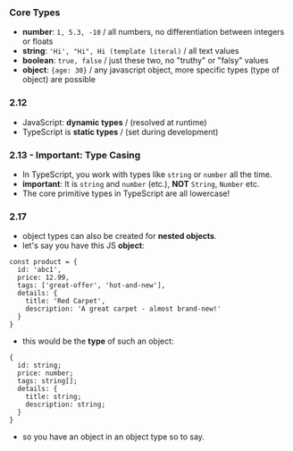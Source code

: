 ### Core Types
- **number**: `1, 5.3, -10` / all numbers, no differentiation between integers or floats
- **string**: `'Hi', "Hi", Hi (template literal)` / all text values
- **boolean**: `true, false` / just these two, no "truthy" or "falsy" values
- **object**: `{age: 30}` / any javascript object, more specific types (type of object) are possible

### 2.12
- JavaScript: **dynamic types** / (resolved at runtime)
- TypeScript is **static types** / (set during development)

### 2.13 - Important: Type Casing
- In TypeScript, you work with types like `string` or `number` all the time.
- **important**: It is `string` and `number` (etc.), **NOT** `String`, `Number` etc.
- The core primitive types in TypeScript are all lowercase!

### 2.17
- object types can also be created for **nested objects**.
- let's say you have this JS **object**:
```
const product = {
  id: 'abc1',
  price: 12.99,
  tags: ['great-offer', 'hot-and-new'],
  details: {
    title: 'Red Carpet',
    description: 'A great carpet - almost brand-new!'
  }
}
```
- this would be the **type** of such an object:
```
{
  id: string;
  price: number;
  tags: string[];
  details: {
    title: string;
    description: string;
  }
}
```
- so you have an object in an object type so to say.
